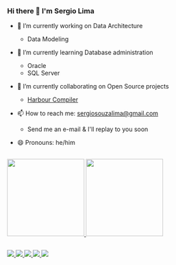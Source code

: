 ### Hi there 👋 I'm Sergio Lima

* 🔭 I’m currently working on Data Architecture
  - Data Modeling 
 
* 🌱 I’m currently learning Database administration
  - Oracle
  - SQL Server

* 👯 I’m currently collaborating on Open Source projects
  - <a href="https://harbour.github.io">Harbour Compiler</a>

* 📫 How to reach me: sergiosouzalima@gmail.com
  - Send me an e-mail & I'll replay to you soon

- 😄 Pronouns: he/him

##

 <div>
  <a href="https://github.com/sergiosouzalima">
  <img height="180em" src="https://github-readme-stats.vercel.app/api?username=sergiosouzalima&show_icons=true&theme=dracula&include_all_commits=true&count_private=true"/>
  <img height="180em" src="https://github-readme-stats.vercel.app/api/top-langs/?username=sergiosouzalima&layout=compact&langs_count=7&theme=dracula"/>
</div>
  
##
 
<div> 
  <a href = "https://github.com/sergiosouzalima">
    <img src="https://img.shields.io/badge/GitHub-100000?style=for-the-badge&logo=github&logoColor=white" target="_blank">
  </a>
  <a href = "mailto:sergiosouzalima@gmail.com">
    <img src="https://img.shields.io/badge/-Gmail-%23333?style=for-the-badge&logo=gmail&logoColor=white" target="_blank">
  </a>  
  <a href="https://www.linkedin.com/in/sergiosouzalima" target="_blank">
    <img src="https://img.shields.io/badge/-LinkedIn-%230077B5?style=for-the-badge&logo=linkedin&logoColor=white" target="_blank">
  </a> 
  <a href="https://www.twitter.com/sergiosouzalima" target="_blank">
    <img src="https://img.shields.io/badge/Twitter-1DA1F2?style=for-the-badge&logo=twitter&logoColor=white" target="_blank">
  </a> 
  <a href="https://t.me/sergiosouzalima" target="_blank">
    <img src="https://img.shields.io/badge/Telegram-2CA5E0?style=for-the-badge&logo=telegram&logoColor=white" target="_blank">
  </a> 
 
</div>
